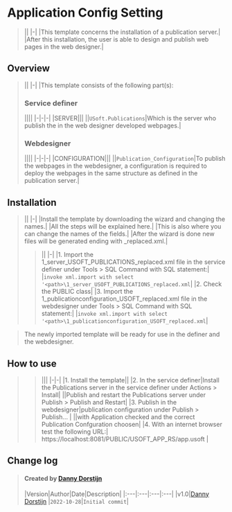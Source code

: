 # Application Config Setting
> ||
|-|
|This template concerns the installation of a publication server.|
|After this installation, the user is able to design and publish web pages in the web designer.|
## Overview
> ||
|-|
|This template consists of the following part(s):
> ### Service definer
> ||||
|-|-|-|
|SERVER|||
||`USoft.Publications`|Which is the server who publish the in the web designer developed webpages.|
> ### Webdesigner
> ||||
|-|-|-|
|CONFIGURATION|||
||`Publication_Configuration`|To publish the webpages in the webdesigner, a configuration is required to deploy the webpages in the same structure as defined in the publication server.|
## Installation
> ||
|-|
|Install the template by downloading the wizard and changing the names.|
|All the steps will be explained here.|
|This is also where you can change the names of the fields.|
|After the wizard is done new files will be generated ending with _replaced.xml.|
> > ||
|-|
|1. Import the 1_server_USOFT_PUBLICATIONS_replaced.xml file in the service definer under Tools > SQL Command with SQL statement:|
|`invoke xml.import with select '<path>\1_server_USOFT_PUBLICATIONS_replaced.xml`|
|2. Check the PUBLIC class|
|3. Import the 1_publicationconfiguration_USOFT_replaced.xml file in the webdesigner under Tools > SQL Command with SQL statement:|
|`invoke xml.import with select '<path>\1_publicationconfiguration_USOFT_replaced.xml`|

> The newly imported template will be ready for use in the definer and the webdesigner.
## How to use
> > |||
|-|-|
|1. Install the template||
|2. In the service definer|Install the Publications server in the service definer under Actions > Install|
||Publish and restart the Publications server under Publish > Publish and Restart|
|3. Publish in the webdesigner|publication configuration under Publish > Publish... |
||with Application checked and the correct Publication Confguration choosen|
|4. With an internet browser test the following URL:| https://localhost:8081/PUBLIC/USOFT_APP_RS/app.usoft |
## Change log
> #### Created by [Danny Dorstijn](mailto:danny.dorstijn@usoft.com)
>|Version|Author|Date|Description|
|:---|:---|:---|:---|
|v1.0|[Danny Dorstijn](mailto:danny.dorstijn@usoft.com) |`2022-10-28`|`Initial commit`|